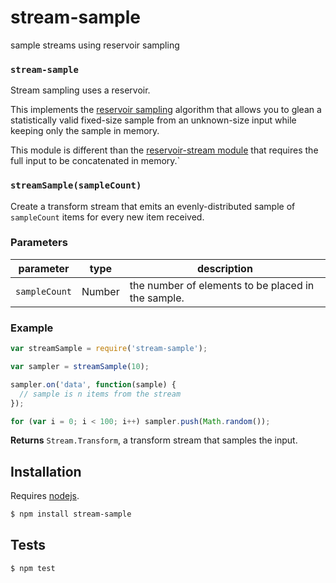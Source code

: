 # stream-sample

sample streams using reservoir sampling


### `stream-sample`

Stream sampling uses a reservoir.

This implements the [reservoir sampling](http://en.wikipedia.org/wiki/Reservoir_sampling)
algorithm that allows you to glean a statistically valid fixed-size sample
from an unknown-size input while keeping only the sample in memory.

This module is different than the [reservoir-stream module](https://github.com/kesla/reservoir-stream)
that requires the full input to be concatenated in memory.`




### `streamSample(sampleCount)`

Create a transform stream that emits an evenly-distributed
sample of `sampleCount` items for every new item received.


### Parameters

| parameter     | type   | description                                        |
| ------------- | ------ | -------------------------------------------------- |
| `sampleCount` | Number | the number of elements to be placed in the sample. |


### Example

```js
var streamSample = require('stream-sample');

var sampler = streamSample(10);

sampler.on('data', function(sample) {
  // sample is n items from the stream
});

for (var i = 0; i < 100; i++) sampler.push(Math.random());
```


**Returns** `Stream.Transform`, a transform stream that samples the input.

## Installation

Requires [nodejs](http://nodejs.org/).

```sh
$ npm install stream-sample
```

## Tests

```sh
$ npm test
```


